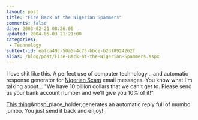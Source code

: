 ```yaml
---
layout: post
title: "Fire Back at the Nigerian Spammers"
comments: false
date: 2003-02-21 08:26:00
updated: 2004-05-03 21:21:00
categories:
 - Technology
subtext-id: eafca49c-50a5-4c73-bbce-b2d78924262f
alias: /blog/post/Fire-Back-at-the-Nigerian-Spammers.aspx
---
```



I love shit like this. A perfect use of computer technology... and automatic response generator for [Nigerian Scam](http://www.snopes.com/inboxer/scams/nigeria.htm) email messages. You know what I'm talking about... "We have 10 billion dollars that we can't get to. Please send us your bank account number and we'll give you 10% of it!"

[This thing](http://www.flooble.com/fun/reply.php)&nbsp_place_holder;generates an automatic reply full of mumbo jumbo. You just send it back and enjoy!
